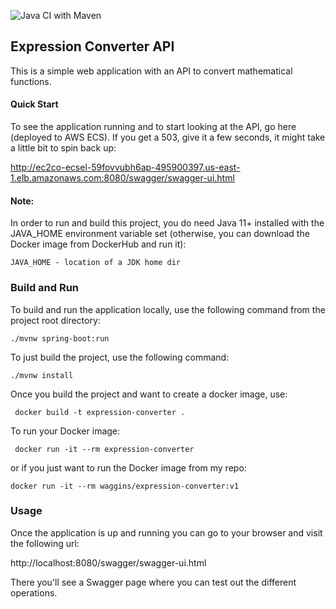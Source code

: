 ![Java CI with Maven](https://github.com/wkennedy/expression-parentheses/workflows/Java%20CI%20with%20Maven/badge.svg)

## Expression Converter API

This is a simple web application with an API to convert mathematical functions.

#### Quick Start
To see the application running and to start looking at the API, go here (deployed to AWS ECS). If you get a 503, give it a few seconds, it might take a little bit to spin back up:

http://ec2co-ecsel-59fovvubh6ap-495900397.us-east-1.elb.amazonaws.com:8080/swagger/swagger-ui.html

#### Note:
In order to run and build this project, you do need Java 11+ installed with the JAVA_HOME environment variable set (otherwise, you can download the Docker image from DockerHub and run it):

    JAVA_HOME - location of a JDK home dir
    
### Build and Run    

To build and run the application locally, use the following command from the project root directory:

    ./mvnw spring-boot:run
    
To just build the project, use the following command:
    
    ./mvnw install

Once you build the project and want to create a docker image, use:

     docker build -t expression-converter .
     
To run your Docker image:
   
     docker run -it --rm expression-converter

or if you just want to run the Docker image from my repo:

    docker run -it --rm waggins/expression-converter:v1
     
### Usage
Once the application is up and running you can go to your browser and visit the following url:

http://localhost:8080/swagger/swagger-ui.html     

There you'll see a Swagger page where you can test out the different operations.
